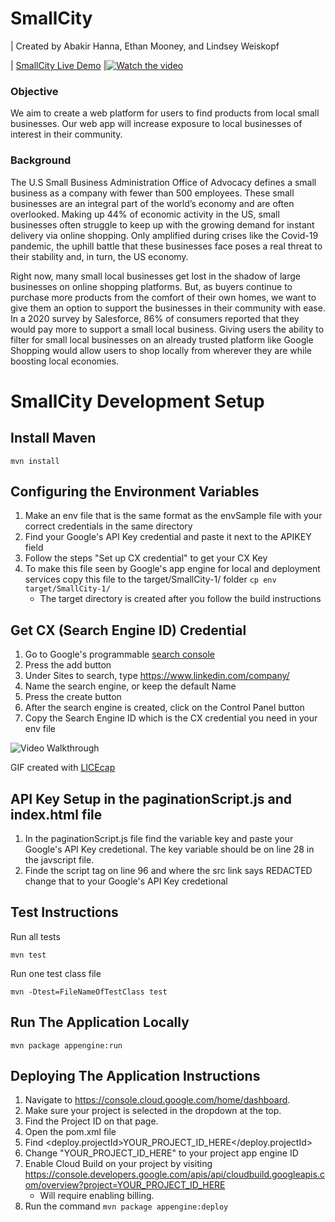 # SmallCity
| Created by Abakir Hanna, Ethan Mooney, and Lindsey Weiskopf 

| [SmallCity Live Demo](https://step2020-smallcity.appspot.com/)
|[![Watch the video](https://imgur.com/2fpFMD9.png)](https://www.youtube.com/watch?v=8OMsz8AN28M&feature=youtu.be)
### Objective
We aim to create a web platform for users to find products from local small businesses. Our web app will increase exposure to local businesses of interest in their community. 

### Background
The U.S Small Business Administration Office of Advocacy defines a small business as a company with fewer than 500 employees. These small businesses are an integral part of the world’s economy and are often overlooked. Making up 44% of economic activity in the US, small businesses often struggle to keep up with the growing demand for instant delivery via online shopping. Only amplified during crises like the Covid-19 pandemic, the uphill battle that these businesses face poses a real threat to their stability and, in turn, the US economy.

Right now, many small local businesses get lost in the shadow of large businesses on online shopping platforms. But, as buyers continue to purchase more products from the comfort of their own homes, we want to give them an option to support the businesses in their community with ease. In a 2020 survey by Salesforce, 86% of consumers reported that they would pay more to support a small local business. Giving users the ability to filter for small local businesses on an already trusted platform like Google Shopping would allow users to shop locally from wherever they are while boosting local economies. 

# SmallCity Development Setup
## Install Maven
```
mvn install
```

## Configuring the Environment Variables
1. Make an env file that is the same format as the envSample file with 
   your correct credentials in the same directory
2. Find your Google's API Key credential and paste it next to the 
   APIKEY field 
3. Follow the steps "Set up CX credential" to get your CX Key
4. To make this file seen by Google's app engine for local and deployment 
   services copy this file to the target/SmallCity-1/ folder `cp env target/SmallCity-1/`
   - The target directory is created after you follow the build instructions

## Get CX (Search Engine ID) Credential
1. Go to Google's programmable [search console](https://cse.google.com/all)
2. Press the add button 
3. Under Sites to search, type https://www.linkedin.com/company/
4. Name the search engine, or keep the default Name
5. Press the create button
6. After the search engine is created, click on the Control Panel button
7. Copy the Search Engine ID which is the CX credential you need in your env file

<img src='https://imgur.com/axyAU2J.gif' title='Video Walkthrough' width='' alt='Video Walkthrough' />

GIF created with [LICEcap](http://www.cockos.com/licecap/)

## API Key Setup in the paginationScript.js and index.html file
1. In the paginationScript.js file find the variable key and paste 
   your Google's API Key credetional. The key variable should be on 
   line 28 in the javscript file.
2. Finde the script tag on line 96 and where the src link says REDACTED 
   change that to your Google's API Key credetional 

## Test Instructions
Run all tests
```
mvn test
```

Run one test class file 
```
mvn -Dtest=FileNameOfTestClass test
```

## Run The Application Locally
```
mvn package appengine:run
```

## Deploying The Application Instructions
1. Navigate to https://console.cloud.google.com/home/dashboard.
2. Make sure your project is selected in the dropdown at the top.
3. Find the Project ID on that page.
4. Open the pom.xml file
5. Find <deploy.projectId>YOUR_PROJECT_ID_HERE</deploy.projectId> 
6. Change "YOUR_PROJECT_ID_HERE" to your project app engine ID
7. Enable Cloud Build on your project by visiting https://console.developers.google.com/apis/api/cloudbuild.googleapis.com/overview?project=YOUR_PROJECT_ID_HERE
    - Will require enabling billing.
8. Run the command `mvn package appengine:deploy`
